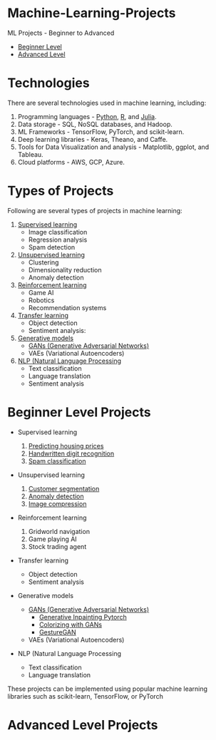 # Machine-Learning-Projects
ML Projects - Beginner to Advanced
   - [Beginner Level](#beginner-level-projects)
   - [Advanced Level](#advanced-level-projects)

# Technologies
There are several technologies used in machine learning, including:

1. Programming languages - [Python](https://www.youtube.com/watch?v=gfDE2a7MKjA), [R](https://www.youtube.com/watch?v=KlsYCECWEWE), and [Julia](https://www.youtube.com/watch?v=lwj-1mclq0U).
2. Data storage - SQL, NoSQL databases, and Hadoop.
3. ML Frameworks - TensorFlow, PyTorch, and scikit-learn.
4. Deep learning libraries - Keras, Theano, and Caffe.
5. Tools for Data Visualization and analysis - Matplotlib, ggplot, and Tableau.
6. Cloud platforms - AWS, GCP, Azure.


# Types of Projects
Following are several types of projects in machine learning:

1. [Supervised learning](https://www.ibm.com/topics/supervised-learning)
   - Image classification
   - Regression analysis
   - Spam detection
2. [Unsupervised learning](https://www.ibm.com/topics/unsupervised-learning)
   - Clustering 
   - Dimensionality reduction
   - Anomaly detection
3. [Reinforcement learning](https://www.geeksforgeeks.org/what-is-reinforcement-learning/)
   - Game AI
   - Robotics
   - Recommendation systems
4. [Transfer learning](https://www.youtube.com/watch?v=3gyeDlZqWko)
   - Object detection
   - Sentiment analysis:
5. [Generative models](https://developers.google.com/machine-learning/gan/generative)
   - [GANs (Generative Adversarial Networks)](https://www.projectpro.io/article/generative-adversarial-networks-gan-based-projects-to-work-on/530)
   - VAEs (Variational Autoencoders) 
6. [NLP (Natural Language Processing](https://www.ibm.com/topics/natural-language-processing)
   - Text classification
   - Language translation
   - Sentiment analysis

# Beginner Level Projects

- Supervised learning
   1. [Predicting housing prices](https://towardsdatascience.com/predicting-house-prices-with-machine-learning-62d5bcd0d68f)
   2. [Handwritten digit recognition](https://www.analyticsvidhya.com/blog/2021/11/newbies-deep-learning-project-to-recognize-handwritten-digit/)
   3. [Spam classification](https://towardsdatascience.com/email-spam-detection-1-2-b0e06a5c0472)
   
- Unsupervised learning
   1. [Customer segmentation](https://towardsdatascience.com/customer-segmentation-with-machine-learning-a0ac8c3d4d84)
   2. [Anomaly detection](https://serokell.io/blog/anomaly-detection-in-machine-learning)
   3. [Image compression](https://towardsdatascience.com/ai-based-image-compression-the-state-of-the-art-fb5aa6042bfa)
   
- Reinforcement learning
   1. Gridworld navigation
   2. Game playing AI
   3. Stock trading agent
   
- Transfer learning
   - Object detection
   - Sentiment analysis

- Generative models
   - [GANs (Generative Adversarial Networks)](https://medium.com/analytics-vidhya/top-5-gan-generative-adversarial-networks-projects-for-final-year-computer-science-students-ff35eab94e4f)
      - [Generative Inpainting Pytorch](https://github.com/daa233/generative-inpainting-pytorch)
      - [Colorizing with GANs](https://github.com/ImagingLab/Colorizing-with-GANs)
      - [GestureGAN](https://github.com/Ha0Tang/GestureGAN)
   - VAEs (Variational Autoencoders) 

- NLP (Natural Language Processing
   - Text classification
   - Language translation

These projects can be implemented using popular machine learning libraries such as scikit-learn, TensorFlow, or PyTorch


# Advanced Level Projects



